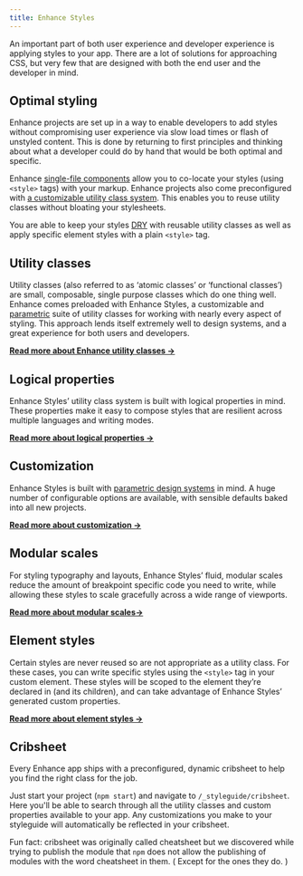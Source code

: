 ```yaml
---
title: Enhance Styles
---
```


An important part of both user experience and developer experience is applying styles to your app.
There are a lot of solutions for approaching CSS, but very few that are designed with both the end user and the developer in mind.

## Optimal styling

Enhance projects are set up in a way to enable developers to add styles without compromising user experience via slow load times or flash of unstyled content.
This is done by returning to first principles and thinking about what a developer could do by hand that would be both optimal and specific.

Enhance [single-file components](/docs/learn/concepts/single-file-components) allow you to co-locate your styles (using `<style>` tags) with your markup.
Enhance projects also come preconfigured with [a customizable utility class system](/docs/learn/concepts/styling/enhance-styles/utility-classes).
This enables you to reuse utility classes without bloating your stylesheets.

You are able to keep your styles [DRY](https://en.wikipedia.org/wiki/Don%27t_repeat_yourself) with reusable utility classes as well as apply specific element styles with a plain `<style>` tag.

## Utility classes

Utility classes (also referred to as ‘atomic classes’ or ‘functional classes’) are small, composable, single purpose classes which do one thing well. Enhance comes preloaded with Enhance Styles, a customizable and [parametric](https://en.wikipedia.org/wiki/Parametric_design) suite of utility classes for working with nearly every aspect of styling. This approach lends itself extremely well to design systems, and a great experience for both users and developers.

<doc-callout level="none" mark="🖍️">

**[Read more about Enhance utility classes →](/docs/learn/concepts/styling/enhance-styles/utility-classes)**

</doc-callout>

## Logical properties

Enhance Styles’ utility class system is built with logical properties in mind. These properties make it easy to compose styles that are resilient across multiple languages and writing modes.

<doc-callout level="none" mark="🔀">

**[Read more about logical properties →](/docs/learn/concepts/styling/enhance-styles/logical-properties)**

</doc-callout>

## Customization

Enhance Styles is built with [parametric design systems](https://en.wikipedia.org/wiki/Parametric_design) in mind. A huge number of configurable options are available, with sensible defaults baked into all new projects.

<doc-callout level="none" mark="🎛️">

**[Read more about customization →](/docs/learn/concepts/styling/enhance-styles/customization)**

</doc-callout>

## Modular scales

For styling typography and layouts, Enhance Styles’ fluid, modular scales reduce the amount of breakpoint specific code you need to write, while allowing these styles to scale gracefully across a wide range of viewports.

<doc-callout level="none" mark="📏">

**[Read more about modular scales→](/docs/learn/concepts/styling/enhance-styles/modular-scales)**

</doc-callout>

## Element styles

Certain styles are never reused so are not appropriate as a utility class. For these cases, you can write specific styles using the `<style>` tag in your custom element. These styles will be scoped to the element they’re declared in (and its children), and can take advantage of Enhance Styles’ generated custom properties.

<doc-callout level="none" mark="🎨">

**[Read more about element styles →](/docs/learn/concepts/styling/enhance-styles/element-styles)**

</doc-callout>

## Cribsheet

Every Enhance app ships with a preconfigured, dynamic cribsheet to help you find the right class for the job.

Just start your project (`npm start`) and navigate to `/_styleguide/cribsheet`. Here you'll be able to search through all the utility classes and custom properties available to your app. Any customizations you make to your styleguide will automatically be reflected in your cribsheet.

<doc-callout level="none" mark="🫠">

 Fun fact: cribsheet was originally called cheatsheet but we discovered while trying to publish the module that `npm` does not allow the publishing of modules with the word cheatsheet in them. ( Except for the ones they do. )

</doc-callout>

